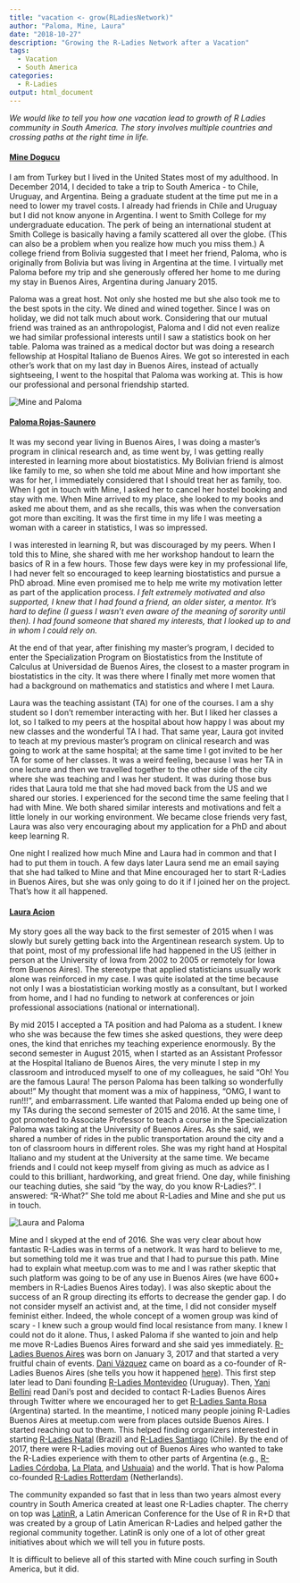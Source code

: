 ```yaml
---
title: "vacation <- grow(RLadiesNetwork)"
author: "Paloma, Mine, Laura"
date: "2018-10-27"
description: "Growing the R-Ladies Network after a Vacation"
tags:
  - Vacation
  - South America
categories:
  - R-Ladies
output: html_document
---
```


_We would like to tell you how one vacation lead to growth of R Ladies community in South America. The story involves multiple countries and crossing paths at the right time in life._

#### [Mine Dogucu](https://twitter.com/MineDogucu)

I am from Turkey but I lived in the United States most of my adulthood. In December 2014, I decided to take a trip to South America - to Chile, Uruguay, and Argentina. Being a graduate student at the time put me in a need to lower my travel costs. I already had friends in Chile and Uruguay but I did not know anyone in Argentina. I went to Smith College for my undergraduate education. The perk of being an international student at Smith College is basically having a family scattered all over the globe. (This can also be a problem when you realize how much you miss them.) A college friend from Bolivia suggested that I meet her friend, Paloma, who is originally from Bolivia but was living in Argentina at the time. I virtually met Paloma before my trip and she generously offered her home to me during my stay in Buenos Aires, Argentina during January 2015.

Paloma was a great host. Not only she hosted me but she also took me to the best spots in the city. We dined and wined together. Since I was on holiday, we did not talk much about work. Considering that our mutual friend was trained as an anthropologist, Paloma and I did not even realize we had similar professional interests until I saw a statistics book on her table. Paloma was trained as a medical doctor but was doing a research fellowship at Hospital Italiano de Buenos Aires. We got so interested in each other’s work that on my last day in Buenos Aires, instead of actually sightseeing, I went to the hospital that Paloma was working at. This is how our professional and personal friendship started.

![Mine and Paloma](mine_paloma.jpg)

#### [Paloma Rojas-Saunero](https://twitter.com/palolili23)

It was my second year living in Buenos Aires, I was doing a master’s program in clinical research and, as time went by, I was getting really interested in learning more about biostatistics. My Bolivian friend is almost like family to me, so when she told me about Mine and how important she was for her, I immediately considered that I should treat her as family, too. When I got in touch with Mine, I asked her to cancel her hostel booking and stay with me. When Mine arrived to my place, she looked to my books and asked me about them, and as she recalls, this was when the conversation got more than exciting. It was the first time in my life I was meeting a woman with a career in statistics, I was so impressed.

I was interested in learning R, but was discouraged by my peers. When I told this to Mine, she shared with me her workshop handout to learn the basics of R in a few hours. Those few days were key in my professional life, I had never felt so encouraged to keep learning biostatistics and pursue a PhD abroad. Mine even promised me to help me write my motivation letter as part of the application process. _I felt extremely motivated and also supported, I knew that I had found a friend, an older sister, a mentor. It’s hard to define (I guess I wasn’t even aware of the meaning of sorority until then). I had found someone that shared my interests, that I looked up to and in whom I could rely on._

At the end of that year, after finishing my master’s program, I decided to enter the Specialization Program on Biostatistics from the Institute of Calculus at Universidad de Buenos Aires, the closest to a master program in biostatistics in the city. It was there where I finally met more women that had a background on mathematics and statistics and where I met Laura.

Laura was the teaching assistant (TA) for one of the courses. I am a shy student so I don’t remember interacting with her. But I liked her classes a lot, so I talked to my peers at the hospital about how happy I was about my new classes and the wonderful TA I had. That same year, Laura got invited to teach at my previous master’s program on clinical research and was going to work at the same hospital; at the same time I got invited to be her TA for some of her classes. It was a weird feeling, because I was her TA in one lecture and then we travelled together to the other side of the city where she was teaching and I was her student. It was during those bus rides that Laura told me that she had moved back from the US and we shared our stories. I experienced for the second time the same feeling that I had with Mine. We both shared similar interests and motivations and felt a little lonely in our working environment. We became close friends very fast, Laura was also very encouraging about my application for a PhD and about keep learning R.

One night I realized how much Mine and Laura had in common and that I had to put them in touch. A few days later Laura send me an email saying that she had talked to Mine and that Mine encouraged her to start R-Ladies in Buenos Aires, but she was only going to do it if I joined her on the project. That’s how it all happened.

#### [Laura Acion](https://twitter.com/_lacion_)

My story goes all the way back to the first semester of 2015 when I was slowly but surely getting back into the Argentinean research system. Up to that point, most of my professional life had happened in the US (either in person at the University of Iowa from 2002 to 2005 or remotely for Iowa from Buenos Aires). The stereotype that applied statisticians usually work alone was reinforced in my case. I was quite isolated at the time because not only I was a biostatistician working mostly as a consultant, but I worked from home, and I had no funding to network at conferences or join professional associations (national or international).

By mid 2015 I accepted a TA position and had Paloma as a student. I knew who she was because the few times she asked questions, they were deep ones, the kind that enriches my teaching experience enormously. By the second semester in August 2015, when I started as an Assistant Professor at the Hospital Italiano de Buenos Aires, the very minute I step in my classroom and introduced myself to one of my colleagues, he said “Oh! You are the famous Laura! The person Paloma has been talking so wonderfully about!” My thought that moment was a mix of happiness, “OMG, I want to run!!!”, and embarrassment. Life wanted that Paloma ended up being one of my TAs during the second semester of 2015 and 2016. At the same time, I got promoted to Associate Professor to teach a course in the Specialization Paloma was taking at the University of Buenos Aires. As she said, we shared a number of rides in the public transportation around the city and a ton of classroom hours in different roles. She was my right hand at Hospital Italiano and my student at the University at the same time. We became friends and I could not keep myself from giving as much as advice as I could to this brilliant, hardworking, and great friend. One day, while finishing our teaching duties, she said “by the way, do you know R-Ladies?”. I answered: “R-What?” She told me about R-Ladies and Mine and she put us in touch.

![Laura and Paloma](laura_paloma.jpg)

Mine and I skyped at the end of 2016. She was very clear about how fantastic R-Ladies was in terms of a network. It was hard to believe to me, but something told me it was true and that I had to pursue this path. Mine had to explain what meetup.com was to me and I was rather skeptic that such platform was going to be of any use in Buenos Aires (we have 600+ members in R-Ladies Buenos Aires today). I was also skeptic about the success of an R group directing its efforts to decrease the gender gap. I do not consider myself an activist and, at the time, I did not consider myself feminist either. Indeed, the whole concept of a women group was kind of scary - I knew such a group would find local resistance from many. I knew I could not do it alone. Thus, I asked Paloma if she wanted to join and help me move R-Ladies Buenos Aires forward and she said yes immediately.
[R-Ladies Buenos Aires](https://www.meetup.com/es-ES/rladies-buenos-aires/) was born on January 3, 2017 and that started a very fruitful chain of events. [Dani Vázquez](https://twitter.com/d4tagirl) came on board as a co-founder of R-Ladies Buenos Aires (she tells you how it happened [here](https://d4tagirl.com/2017/01/the-r-ladies-way)). This first step later lead to Dani founding [R-Ladies Montevideo](https://www.meetup.com/es-ES/rladies-montevideo/) (Uruguay). Then, [Yani Bellini](https://twitter.com/yabellini) read Dani’s post and decided to contact R-Ladies Buenos Aires through Twitter where we encouraged her to get [R-Ladies Santa Rosa](https://www.meetup.com/es-ES/rladies-santa-rosa/) (Argentina) started. In the meantime, I noticed many people joining R-Ladies Buenos Aires at meetup.com were from places outside Buenos Aires. I started reaching out to them. This helped finding organizers interested in starting [R-Ladies Natal](https://www.meetup.com/es-ES/rladies-natal/) (Brazil) and [R-Ladies Santiago](https://www.meetup.com/es-ES/rladies-scl/) (Chile). By the end of 2017, there were R-Ladies moving out of Buenos Aires who wanted to take the R-Ladies experience with them to other parts of Argentina (e.g., [R-Ladies Córdoba](https://www.meetup.com/es-ES/rladies-cordoba/), [La Plata](https://www.meetup.com/es-ES/rladies-la-plata/), and [Ushuaia](https://www.meetup.com/es-ES/rladies-ushuaia/)) and the world. That is how Paloma co-founded [R-Ladies Rotterdam](https://www.meetup.com/es-ES/rladies-rotterdam/) (Netherlands).

The community expanded so fast that in less than two years almost every country in South America created at least one R-Ladies chapter. The cherry on top was [LatinR](http://latin-r.com/en), a Latin American Conference for the Use of R in R+D that was created by a group of Latin American R-Ladies and helped gather the regional community together. LatinR is only one of a lot of other great initiatives about which we will tell you in future posts.

It is difficult to believe all of this started with Mine couch surfing in South America, but it did.

